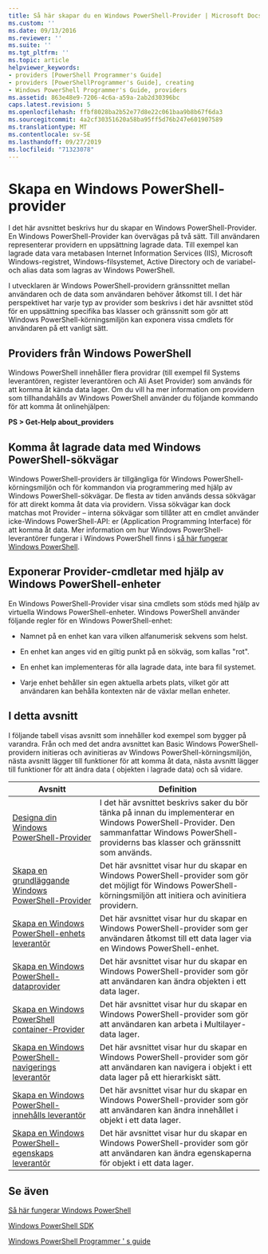 ```yaml
---
title: Så här skapar du en Windows PowerShell-Provider | Microsoft Docs
ms.custom: ''
ms.date: 09/13/2016
ms.reviewer: ''
ms.suite: ''
ms.tgt_pltfrm: ''
ms.topic: article
helpviewer_keywords:
- providers [PowerShell Programmer's Guide]
- providers [PowerShellProgrammer's Guide], creating
- Windows PowerShell Programmer's Guide, providers
ms.assetid: 863e48e9-7206-4c6a-a59a-2ab2d30396bc
caps.latest.revision: 5
ms.openlocfilehash: ffbf8028ba2b52e77d8e22c061baa9b8b67f6da3
ms.sourcegitcommit: 4a2cf30351620a58ba95ff5d76b247e601907589
ms.translationtype: MT
ms.contentlocale: sv-SE
ms.lasthandoff: 09/27/2019
ms.locfileid: "71323078"
---
```

# <a name="how-to-create-a-windows-powershell-provider"></a>Skapa en Windows PowerShell-provider

I det här avsnittet beskrivs hur du skapar en Windows PowerShell-Provider. En Windows PowerShell-Provider kan övervägas på två sätt. Till användaren representerar providern en uppsättning lagrade data. Till exempel kan lagrade data vara metabasen Internet Information Services (IIS), Microsoft Windows-registret, Windows-filsystemet, Active Directory och de variabel-och alias data som lagras av Windows PowerShell.

I utvecklaren är Windows PowerShell-providern gränssnittet mellan användaren och de data som användaren behöver åtkomst till. I det här perspektivet har varje typ av provider som beskrivs i det här avsnittet stöd för en uppsättning specifika bas klasser och gränssnitt som gör att Windows PowerShell-körningsmiljön kan exponera vissa cmdlets för användaren på ett vanligt sätt.

## <a name="providers-provided-by-windows-powershell"></a>Providers från Windows PowerShell

Windows PowerShell innehåller flera providrar (till exempel fil Systems leverantören, register leverantören och Ali Aset Provider) som används för att komma åt kända data lager. Om du vill ha mer information om providern som tillhandahålls av Windows PowerShell använder du följande kommando för att komma åt onlinehjälpen:

**PS > Get-Help about_providers**

## <a name="accessing-the-stored-data-using-windows-powershell-paths"></a>Komma åt lagrade data med Windows PowerShell-sökvägar

Windows PowerShell-providers är tillgängliga för Windows PowerShell-körningsmiljön och för kommandon via programmering med hjälp av Windows PowerShell-sökvägar. De flesta av tiden används dessa sökvägar för att direkt komma åt data via providern. Vissa sökvägar kan dock matchas mot Provider – interna sökvägar som tillåter att en cmdlet använder icke-Windows PowerShell-API: er (Application Programming Interface) för att komma åt data. Mer information om hur Windows PowerShell-leverantörer fungerar i Windows PowerShell finns i [så här fungerar Windows PowerShell](https://msdn.microsoft.com/en-us/ced30e23-10af-4700-8933-49873bd84d58).

## <a name="exposing-provider-cmdlets-using-windows-powershell-drives"></a>Exponerar Provider-cmdletar med hjälp av Windows PowerShell-enheter

En Windows PowerShell-Provider visar sina cmdlets som stöds med hjälp av virtuella Windows PowerShell-enheter. Windows PowerShell använder följande regler för en Windows PowerShell-enhet:

- Namnet på en enhet kan vara vilken alfanumerisk sekvens som helst.

- En enhet kan anges vid en giltig punkt på en sökväg, som kallas "rot".

- En enhet kan implementeras för alla lagrade data, inte bara fil systemet.

- Varje enhet behåller sin egen aktuella arbets plats, vilket gör att användaren kan behålla kontexten när de växlar mellan enheter.

## <a name="in-this-section"></a>I detta avsnitt

I följande tabell visas avsnitt som innehåller kod exempel som bygger på varandra. Från och med det andra avsnittet kan Basic Windows PowerShell-providern initieras och avinitieras av Windows PowerShell-körningsmiljön, nästa avsnitt lägger till funktioner för att komma åt data, nästa avsnitt lägger till funktioner för att ändra data ( objekten i lagrade data) och så vidare.

|Avsnitt|Definition|
|-----------|----------------|
|[Designa din Windows PowerShell-Provider](./designing-your-windows-powershell-provider.md)|I det här avsnittet beskrivs saker du bör tänka på innan du implementerar en Windows PowerShell-Provider. Den sammanfattar Windows PowerShell-providerns bas klasser och gränssnitt som används.|
|[Skapa en grundläggande Windows PowerShell-Provider](./creating-a-basic-windows-powershell-provider.md)|Det här avsnittet visar hur du skapar en Windows PowerShell-provider som gör det möjligt för Windows PowerShell-körningsmiljön att initiera och avinitiera providern.|
|[Skapa en Windows PowerShell-enhets leverantör](./creating-a-windows-powershell-drive-provider.md)|Det här avsnittet visar hur du skapar en Windows PowerShell-provider som ger användaren åtkomst till ett data lager via en Windows PowerShell-enhet.|
|[Skapa en Windows PowerShell-dataprovider](./creating-a-windows-powershell-item-provider.md)|Det här avsnittet visar hur du skapar en Windows PowerShell-provider som gör att användaren kan ändra objekten i ett data lager.|
|[Skapa en Windows PowerShell container-Provider](./creating-a-windows-powershell-container-provider.md)|Det här avsnittet visar hur du skapar en Windows PowerShell-provider som gör att användaren kan arbeta i Multilayer-data lager.|
|[Skapa en Windows PowerShell-navigerings leverantör](./creating-a-windows-powershell-navigation-provider.md)|Det här avsnittet visar hur du skapar en Windows PowerShell-provider som gör att användaren kan navigera i objekt i ett data lager på ett hierarkiskt sätt.|
|[Skapa en Windows PowerShell-innehålls leverantör](./creating-a-windows-powershell-content-provider.md)|Det här avsnittet visar hur du skapar en Windows PowerShell-provider som gör att användaren kan ändra innehållet i objekt i ett data lager.|
|[Skapa en Windows PowerShell-egenskaps leverantör](./creating-a-windows-powershell-property-provider.md)|Det här avsnittet visar hur du skapar en Windows PowerShell-provider som gör att användaren kan ändra egenskaperna för objekt i ett data lager.|

## <a name="see-also"></a>Se även

[Så här fungerar Windows PowerShell](https://msdn.microsoft.com/en-us/ced30e23-10af-4700-8933-49873bd84d58)

[Windows PowerShell SDK](../windows-powershell-reference.md)

[Windows PowerShell Programmer ' s guide](./windows-powershell-programmer-s-guide.md)

